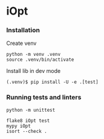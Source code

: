 # iOpt

### Installation 

Create venv 
```shell
python -m venv .venv
source .venv/bin/activate
```

Install lib in dev mode
```shell
(.venv)$ pip install -U -e .[test]
```

### Running tests and linters 

```shell
python -m unittest
```

```shell
flake8 iOpt test
mypy iOpt
isort --check .
```

